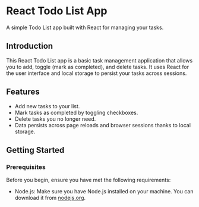 # React Todo List App

A simple Todo List app built with React for managing your tasks.

## Introduction

This React Todo List app is a basic task management application that allows you to add, toggle (mark as completed), and delete tasks. It uses React for the user interface and local storage to persist your tasks across sessions.

## Features

- Add new tasks to your list.
- Mark tasks as completed by toggling checkboxes.
- Delete tasks you no longer need.
- Data persists across page reloads and browser sessions thanks to local storage.

## Getting Started

### Prerequisites

Before you begin, ensure you have met the following requirements:

- Node.js: Make sure you have Node.js installed on your machine. You can download it from [nodejs.org](https://nodejs.org/).
